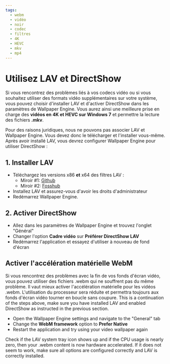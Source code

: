 ```yaml
---
tags:
  - webm
  - vidéo
  - noir
  - codec
  - filtres
  - 4K
  - HEVC
  - mkv
  - mp4
---
```


# Utilisez LAV et DirectShow
Si vous rencontrez des problèmes liés à vos codecs vidéo ou si vous souhaitez utiliser des formats vidéo supplémentaires sur votre système, vous pouvez choisir d'installer LAV et d'activer DirectShow dans les paramètres de Wallpaper Engine. Vous aurez ainsi une meilleure prise en charge des **vidéos en 4K et HEVC sur Windows 7** et permettre la lecture des fichiers **.mkv**.

Pour des raisons juridiques, nous ne pouvons pas associer LAV et Wallpaper Engine. Vous devez donc le télécharger et l'installer vous-même. Après avoir installé LAV, vous devrez configurer Wallpaper Engine pour utiliser DirectShow :

## 1. Installer LAV
* Téléchargez les versions x86 **et** x64 des filtres LAV :
  * Miroir #1: [Github](https://github.com/Nevcairiel/LAVFilters/releases)
  * Miroir #2: [Fosshub](https://www.fosshub.com/LAV-Filters.html)
* Installez LAV et assurez-vous d'avoir les droits d'administrateur
* Redémarrez Wallpaper Engine.

## 2. Activer DirectShow
* Allez dans les paramètres de Wallpaper Engine et trouvez l'onglet "Général"
* Changer l'option **Cadre vidéo** sur **Préférer DirectShow LAV**
* Redémarrez l'application et essayez d'utiliser à nouveau de fond d'écran

## Activer l'accélération matérielle WebM
Si vous rencontrez des problèmes avec la fin de vos fonds d'écran vidéo, vous pouvez utiliser des fichiers .webm qui ne souffrent pas du même problème. Il vaut mieux activer l'accélération matérielle pour les vidéos .webm. L'utilisation du processeur sera réduite et permettra toujours aux fonds d'écran vidéo tourner en boucle sans coupure. This is a continuation of the steps above, make sure you have installed LAV and enabled DirectShow as instructed in the previous section.
* Open the Wallpaper Engine settings and navigate to the "General" tab
* Change the **WebM framework** option to **Prefer Native**
* Restart the application and try using your video wallpaper again

Check if the LAV system tray icon shows up and if the CPU usage is nearly zero, then your .webm content is now hardware accelerated. If it does not seem to work, make sure all options are configured correctly and LAV is correctly installed.